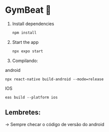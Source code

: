 # GymBeat 👋

1. Install dependencies

   ```bash
   npm install
   ```

2. Start the app

   ```bash
   npx expo start
   ```

3. Compilando:

android

  ```
  npx react-native build-android --mode=release
  ```

IOS
  ```
  eas build --platform ios 
  ```


## Lembretes:

-> Sempre checar o código de versão do android